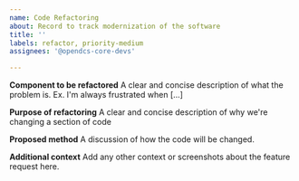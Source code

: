 ```yaml
---
name: Code Refactoring
about: Record to track modernization of the software
title: ''
labels: refactor, priority-medium
assignees: '@opendcs-core-devs'

---
```


<!-- This template is intended for developer discussion. Both internal and external developers are welcome to propose things. 
   For usage of the software or a general "I want to the software to also do X", please use the bug or feature template. 
-->

**Component to be refactored**
A clear and concise description of what the problem is. Ex. I'm always frustrated when [...]

**Purpose of refactoring**
A clear and concise description of why we're changing a section of code

**Proposed method**
A discussion of how the code will be changed.

**Additional context**
Add any other context or screenshots about the feature request here.
